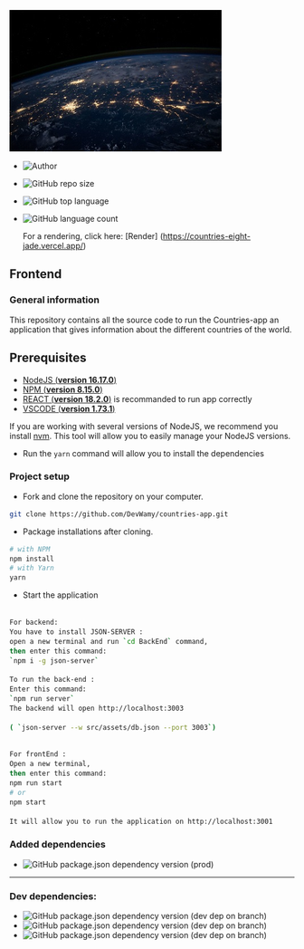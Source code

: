 ![logo](src/assets/img/earth.jpg)


- ![Author](https://img.shields.io/badge/Author-Nadia%20Bolivant-blue)
- ![GitHub repo size](https://img.shields.io/github/repo-size/DevWamy/P12_SportSee?color=blueviolet)
- ![GitHub top language](https://img.shields.io/github/languages/top/DevWamy/P12_SportSee?color=ff64b2)
- ![GitHub language count](https://img.shields.io/github/languages/count/DevWamy/P12_SportSee?color=blueviolet)

  For a rendering, click here: [Render] (https://countries-eight-jade.vercel.app/)

## Frontend

### General information

This repository contains all the source code to run the Countries-app an application that gives information about the different countries of the world.

## Prerequisites

- [NodeJS (**version 16.17.0**)](https://nodejs.org/en/)
- [NPM (**version 8.15.0**)](https://www.npmjs.com/)
- [REACT (**version 18.2.0**)](https://en.reactjs.org/) is recommanded to run app correctly
- [VSCODE (**version 1.73.1**)](https://code.visualstudio.com/)

If you are working with several versions of NodeJS, we recommend you install [nvm](https://github.com/nvm-sh/nvm). This tool will allow you to easily manage your NodeJS versions.


- Run the `yarn` command will allow you to install the dependencies

### Project setup

- Fork and clone the repository on your computer.

````bash
git clone https://github.com/DevWamy/countries-app.git
````

- Package installations after cloning.

```bash
# with NPM
npm install
# with Yarn
yarn
```
- Start the application
 
```bash

For backend:
You have to install JSON-SERVER :
open a new terminal and run `cd BackEnd` command,
then enter this command:
`npm i -g json-server`

To run the back-end :
Enter this command: 
`npm run server`
The backend will open http://localhost:3003

( `json-server --w src/assets/db.json --port 3003`)

```

```bash

For frontEnd :
Open a new terminal,
then enter this command:
npm run start
# or
npm start

It will allow you to run the application on http://localhost:3001

 ```


### Added dependencies

- ![GitHub package.json dependency version (prod)](https://img.shields.io/npm/v/react?color=blueviolet&label=react)

---
### Dev dependencies:

- ![GitHub package.json dependency version (dev dep on branch)](https://img.shields.io/npm/v/sass?color=ff64b2&label=sass)
- ![GitHub package.json dependency version (dev dep on branch)](https://img.shields.io/npm/v/prettier?color=blueviolet&label=prettier)
- ![GitHub package.json dependency version (dev dep on branch)](https://img.shields.io/npm/v/eslint?color=ff64b2&label=eslint)


